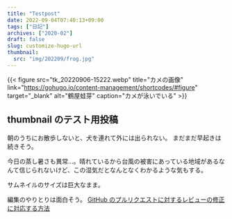 ```yaml
---
title: "Testpost"
date: 2022-09-04T07:40:13+09:00
tags: ["日記"]
archives: ["2020-02"]
draft: false
slug: customize-hugo-url
thumbnail:
  src: "img/202209/frog.jpg"
---
```


{{< figure
src="tk_20220906-15222.webp"
title="カメの画像"
link="https://gohugo.io/content-management/shortcodes/#figure"
target="_blank"
alt="鶴屋蛙芽"
caption="カメが泳いでいる" >}}

## thumbnail のテスト用投稿

朝のうちにお散歩しないと、犬を連れて外には出られない。
まだまだ早起きは続きそう。

今日の蒸し暑さも異常…。晴れているから台風の被害にあっている地域があるなんて信じられないけど、この湿気だとなんとなくわかるような気もする。

サムネイルのサイズは巨大なまま。

編集のやりとりは面白そう。
[GitHub のプルリクエストに対するレビューの修正に対応する方法](https://tonari-it.com/github-request-changes-fix/#toc3)
